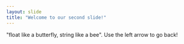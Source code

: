 ```yaml
---
layout: slide
title: "Welcome to our second slide!"
---
```

"float like a butterfly, string like a bee".
Use the left arrow to go back!

